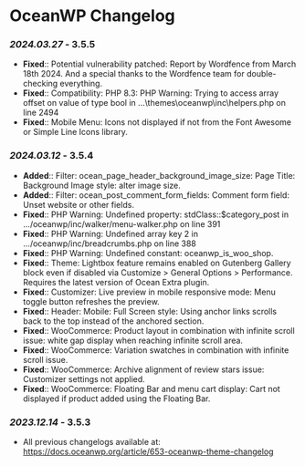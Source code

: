 # OceanWP Changelog

### _2024.03.27_ - 3.5.5
- **Fixed**:: Potential vulnerability patched: Report by Wordfence from March 18th 2024. And a special thanks to the Wordfence team for double-checking everything.
- **Fixed**:: Compatibility: PHP 8.3: PHP Warning:  Trying to access array offset on value of type bool in ...\themes\oceanwp\inc\helpers.php on line 2494
- **Fixed**:: Mobile Menu: Icons not displayed if not from the Font Awesome or Simple Line Icons library.

### _2024.03.12_ - 3.5.4
- **Added**:: Filter: ocean_page_header_background_image_size: Page Title: Background Image style: alter image size.
- **Added**:: Filter: ocean_post_comment_form_fields: Comment form field: Unset website or other fields.
- **Fixed**:: PHP Warning: Undefined property: stdClass::$category_post in .../oceanwp/inc/walker/menu-walker.php on line 391
- **Fixed**:: PHP Warning: Undefined array key 2 in .../oceanwp/inc/breadcrumbs.php on line 388
- **Fixed**:: PHP Warning: Undefined constant: oceanwp_is_woo_shop.
- **Fixed**:: Theme: Lightbox feature remains enabled on Gutenberg Gallery block even if disabled via Customize > General Options > Performance. Requires the latest version of Ocean Extra plugin.
- **Fixed**:: Customizer: Live preview in mobile responsive mode: Menu toggle button refreshes the preview.
- **Fixed**:: Header: Mobile: Full Screen style: Using anchor links scrolls back to the top instead of the anchored section.
- **Fixed**:: WooCommerce: Product layout in combination with infinite scroll issue: white gap display when reaching infinite scroll area.
- **Fixed**:: WooCommerce: Variation swatches in combination with infinite scroll issue.
- **Fixed**:: WooCommerce: Archive alignment of review stars issue: Customizer settings not applied.
- **Fixed**:: WooCommerce: Floating Bar and menu cart display: Cart not displayed if product added using the Floating Bar.

### _2023.12.14_ - 3.5.3
- All previous changelogs available at: https://docs.oceanwp.org/article/653-oceanwp-theme-changelog
